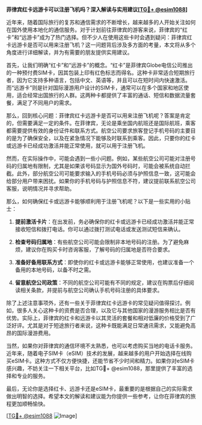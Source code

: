 **菲律宾红卡远游卡可以注册飞机吗？深入解读与实用建议[[TG💪+ @esim1088](https://t.me/s/esim1088)]**

近年来，随着国际旅行的复苏和通信需求的不断增长，越来越多的人开始关注如何在国外使用本地化的通信服务。对于计划前往菲律宾的游客来说，菲律宾的“红卡”和“远游卡”成为了热门选择。但不少人在使用这些卡时会遇到疑问：菲律宾红卡远游卡是否可以用来注册飞机？这一问题背后涉及多方面的考量，本文将从多个角度进行详细解读，并为有需要的朋友提供实用建议。

首先，让我们明确“红卡”和“远游卡”的概念。“红卡”是菲律宾Globe电信公司推出的一种预付费SIM卡，因其包装上印有红色标志而得名。这种卡非常适合短期旅行者，因为它支持多种语言，包括中文、英语等，并且可以在短时间内快速激活。而“远游卡”则是针对国际漫游用户设计的SIM卡，通常可以在多个国家和地区使用，适合经常出国旅行的人群。这两种卡都提供了丰富的通话、短信和数据流量套餐，满足了不同用户的需求。

那么，回到核心问题：菲律宾红卡远游卡是否可以用来注册飞机呢？答案是肯定的，但需要满足一定的条件。在菲律宾，无论是乘坐国内航班还是国际航班，乘客都需要提供有效的身份证件和联系方式。航空公司要求旅客登记手机号码的主要目的是为了确保安全，以及在紧急情况下能够及时联系到乘客。因此，只要你的红卡或远游卡已经成功激活并能正常使用，就可以用于注册飞机。

然而，在实际操作中，可能会遇到一些小问题。例如，某些航空公司可能对注册号码的归属地有限制，尤其是如果该号码显示为国外号码时，可能会被系统自动拦截。此外，部分航空公司可能要求输入的手机号码必须与护照信息一致，这可能会给部分用户带来困扰。如果你的手机号码与护照信息不符，建议提前联系航空公司客服，说明情况并寻求帮助。

那么，如何确保红卡或远游卡能够顺利用于注册飞机呢？以下是一些实用的小贴士：

1. **提前激活卡片**：在出发前，务必确保你的红卡或远游卡已经成功激活并能正常接收短信和拨打电话。你可以通过拨打测试电话或发送测试短信来确认。

2. **检查号码归属地**：有些航空公司可能会限制非本地号码的注册。为了避免麻烦，建议你在购买卡时咨询客服，了解号码的归属地是否符合要求。

3. **准备好备用联系方式**：即使你的红卡或远游卡能够正常使用，也建议准备一个备用的本地号码，以备不时之需。

4. **留意航空公司政策**：不同的航空公司可能有不同的规定，建议在购票后仔细阅读相关条款，并提前与航空公司确认手机号码注册的具体要求。

除了上述注意事项外，还有一些关于菲律宾红卡远游卡的常见疑问值得探讨。例如，很多人关心这种卡的资费是否合理，以及它与其他国家的漫游服务相比是否有优势。实际上，菲律宾的红卡和远游卡以其灵活的套餐和相对低廉的价格受到了广泛好评。尤其是对于短途旅行者来说，这种卡既能满足日常通讯需求，又能避免高昂的国际漫游费用。

当然，如果你对菲律宾的通信环境不太熟悉，也可以考虑购买当地的电话卡服务。近年来，随着电子SIM卡（eSIM）技术的发展，越来越多的用户开始选择在线购买eSIM卡。这种方式不仅方便快捷，还能节省不少时间和精力。如果你对eSIM卡感兴趣，不妨关注一下相关平台，比如TG💪+ @esim1088，那里提供了丰富的选择和专业的服务。

最后，无论你是选择红卡、远游卡还是eSIM卡，最重要的是根据自己的实际需求做出明智的选择。希望本文的解读和建议能为你提供一些参考，让你在菲律宾的旅程更加顺畅愉快。

[[TG💪+ @esim1088](https://t.me/s/esim1088) ![Image](https://i.postimg.cc/4NQfJmqS/Snipaste-2025-05-13-00-14-12.png)]